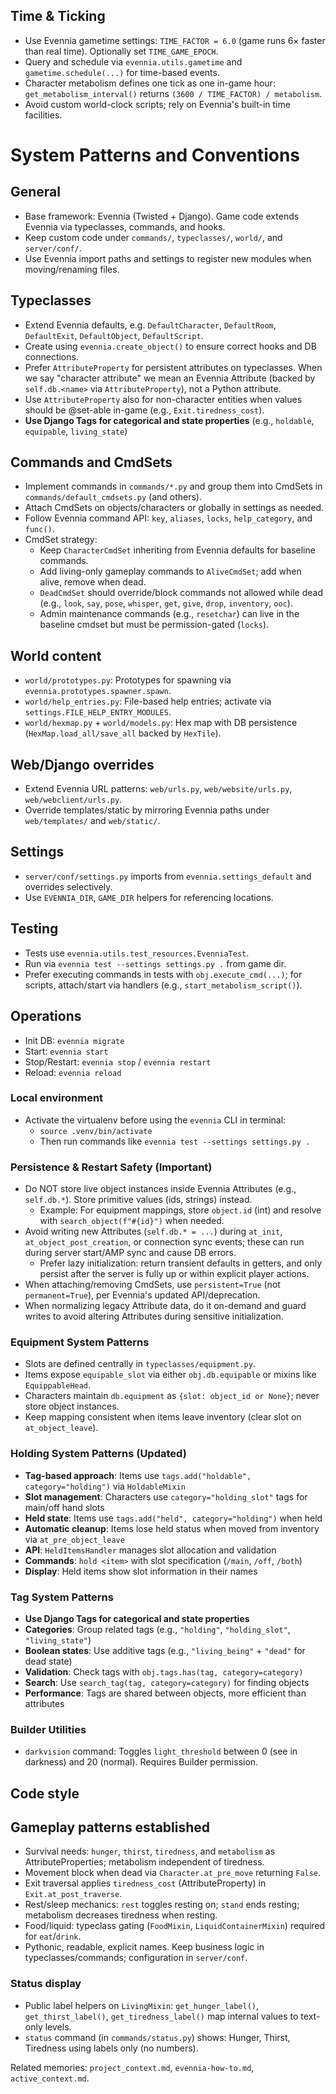 ## Time & Ticking

- Use Evennia gametime settings: `TIME_FACTOR = 6.0` (game runs 6× faster than real time). Optionally set `TIME_GAME_EPOCH`.
- Query and schedule via `evennia.utils.gametime` and `gametime.schedule(...)` for time-based events.
- Character metabolism defines one tick as one in-game hour: `get_metabolism_interval()` returns `(3600 / TIME_FACTOR) / metabolism`.
- Avoid custom world-clock scripts; rely on Evennia's built-in time facilities.
# System Patterns and Conventions

## General
- Base framework: Evennia (Twisted + Django). Game code extends Evennia via typeclasses, commands, and hooks.
- Keep custom code under `commands/`, `typeclasses/`, `world/`, and `server/conf/`.
- Use Evennia import paths and settings to register new modules when moving/renaming files.

## Typeclasses
- Extend Evennia defaults, e.g. `DefaultCharacter`, `DefaultRoom`, `DefaultExit`, `DefaultObject`, `DefaultScript`.
- Create using `evennia.create_object()` to ensure correct hooks and DB connections.
- Prefer `AttributeProperty` for persistent attributes on typeclasses. When we say "character attribute" we mean an Evennia Attribute (backed by `self.db.<name>` via `AttributeProperty`), not a Python attribute.
- Use `AttributeProperty` also for non-character entities when values should be @set-able in-game (e.g., `Exit.tiredness_cost`).
- **Use Django Tags for categorical and state properties** (e.g., `holdable`, `equipable`, `living_state`)

## Commands and CmdSets
- Implement commands in `commands/*.py` and group them into CmdSets in `commands/default_cmdsets.py` (and others).
- Attach CmdSets on objects/characters or globally in settings as needed.
- Follow Evennia command API: `key`, `aliases`, `locks`, `help_category`, and `func()`.
- CmdSet strategy:
  - Keep `CharacterCmdSet` inheriting from Evennia defaults for baseline commands.
  - Add living-only gameplay commands to `AliveCmdSet`; add when alive, remove when dead.
  - `DeadCmdSet` should override/block commands not allowed while dead (e.g., `look`, `say`, `pose`, `whisper`, `get`, `give`, `drop`, `inventory`, `ooc`).
  - Admin maintenance commands (e.g., `resetchar`) can live in the baseline cmdset but must be permission-gated (`locks`).

## World content
- `world/prototypes.py`: Prototypes for spawning via `evennia.prototypes.spawner.spawn`.
- `world/help_entries.py`: File-based help entries; activate via `settings.FILE_HELP_ENTRY_MODULES`.
- `world/hexmap.py` + `world/models.py`: Hex map with DB persistence (`HexMap.load_all/save_all` backed by `HexTile`).

## Web/Django overrides
- Extend Evennia URL patterns: `web/urls.py`, `web/website/urls.py`, `web/webclient/urls.py`.
- Override templates/static by mirroring Evennia paths under `web/templates/` and `web/static/`.

## Settings
- `server/conf/settings.py` imports from `evennia.settings_default` and overrides selectively.
- Use `EVENNIA_DIR`, `GAME_DIR` helpers for referencing locations.

## Testing
- Tests use `evennia.utils.test_resources.EvenniaTest`.
- Run via `evennia test --settings settings.py .` from game dir.
- Prefer executing commands in tests with `obj.execute_cmd(...)`; for scripts, attach/start via handlers (e.g., `start_metabolism_script()`).

## Operations
- Init DB: `evennia migrate`
- Start: `evennia start`
- Stop/Restart: `evennia stop` / `evennia restart`
- Reload: `evennia reload`

### Local environment
- Activate the virtualenv before using the `evennia` CLI in terminal:
  - `source .venv/bin/activate`
  - Then run commands like `evennia test --settings settings.py .`

### Persistence & Restart Safety (Important)
- Do NOT store live object instances inside Evennia Attributes (e.g., `self.db.*`). Store primitive values (ids, strings) instead.
  - Example: For equipment mappings, store `object.id` (int) and resolve with `search_object(f"#{id}")` when needed.
- Avoid writing new Attributes (`self.db.* = ...`) during `at_init`, `at_object_post_creation`, or connection sync events; these can run during server start/AMP sync and cause DB errors.
  - Prefer lazy initialization: return transient defaults in getters, and only persist after the server is fully up or within explicit player actions.
- When attaching/removing CmdSets, use `persistent=True` (not `permanent=True`), per Evennia's updated API/deprecation.
- When normalizing legacy Attribute data, do it on-demand and guard writes to avoid altering Attributes during sensitive initialization.

### Equipment System Patterns
- Slots are defined centrally in `typeclasses/equipment.py`.
- Items expose `equipable_slot` via either `obj.db.equipable` or mixins like `EquippableHead`.
- Characters maintain `db.equipment` as `{slot: object_id or None}`; never store object instances.
- Keep mapping consistent when items leave inventory (clear slot on `at_object_leave`).

### Holding System Patterns (Updated)
- **Tag-based approach**: Items use `tags.add("holdable", category="holding")` via `HoldableMixin`
- **Slot management**: Characters use `category="holding_slot"` tags for main/off hand slots
- **Held state**: Items use `tags.add("held", category="holding")` when held
- **Automatic cleanup**: Items lose held status when moved from inventory via `at_pre_object_leave`
- **API**: `HeldItemsHandler` manages slot allocation and validation
- **Commands**: `hold <item>` with slot specification (`/main`, `/off`, `/both`)
- **Display**: Held items show slot information in their names

### Tag System Patterns
- **Use Django Tags for categorical and state properties**
- **Categories**: Group related tags (e.g., `"holding"`, `"holding_slot"`, `"living_state"`)
- **Boolean states**: Use additive tags (e.g., `"living_being"` + `"dead"` for dead state)
- **Validation**: Check tags with `obj.tags.has(tag, category=category)`
- **Search**: Use `search_tag(tag, category=category)` for finding objects
- **Performance**: Tags are shared between objects, more efficient than attributes

### Builder Utilities
- `darkvision` command: Toggles `light_threshold` between 0 (see in darkness) and 20 (normal). Requires Builder permission.

## Code style
## Gameplay patterns established
- Survival needs: `hunger`, `thirst`, `tiredness`, and `metabolism` as AttributeProperties; metabolism independent of tiredness.
- Movement block when dead via `Character.at_pre_move` returning `False`.
- Exit traversal applies `tiredness_cost` (AttributeProperty) in `Exit.at_post_traverse`.
- Rest/sleep mechanics: `rest` toggles resting on; `stand` ends resting; metabolism decreases tiredness when resting.
- Food/liquid: typeclass gating (`FoodMixin`, `LiquidContainerMixin`) required for `eat`/`drink`.
- Pythonic, readable, explicit names. Keep business logic in typeclasses/commands; configuration in `server/conf`.

### Status display
- Public label helpers on `LivingMixin`: `get_hunger_label()`, `get_thirst_label()`, `get_tiredness_label()` map internal values to text-only levels.
- `status` command (in `commands/status.py`) shows: Hunger, Thirst, Tiredness using labels only (no numbers).

Related memories: `project_context.md`, `evennia-how-to.md`, `active_context.md`.

